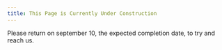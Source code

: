 ```yaml
---
title: This Page is Currently Under Construction
---
```

Please return on september 10, the expected completion date, to try and reach us.
